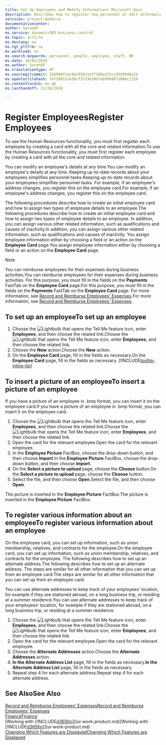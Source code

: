```yaml
---
title: Set Up Employees and Modify Information| Microsoft Docs
description: Describes how to register new personnel or edit information for existing staff.
services: project-madeira
documentationcenter: 
author: SorenGP
ms.service: dynamics365-business-central
ms.topic: article
ms.devlang: na
ms.tgt_pltfrm: na
ms.workload: na
ms.search.keywords: personnel, people, employee, staff, HR
ms.date: 10/01/2018
ms.author: SorenGP
ms.translationtype: HT
ms.sourcegitcommit: 33b900f1ac9e295921e7f3d6ea72cc93939d8a1b
ms.openlocfilehash: 74750011c638cf3733e20d7ab996887108bc2159
ms.contentlocale: en-gb
ms.lasthandoff: 11/26/2018

---
```

# <a name="register-employees"></a><span data-ttu-id="f449c-103">Register Employees</span><span class="sxs-lookup"><span data-stu-id="f449c-103">Register Employees</span></span>
<span data-ttu-id="f449c-104">To use the Human Resources functionality, you must first register each employee by creating a card with all the core and related information.</span><span class="sxs-lookup"><span data-stu-id="f449c-104">To use the Human Resources functionality, you must first register each employee by creating a card with all the core and related information.</span></span>

<span data-ttu-id="f449c-105">You can modify an employee's details at any time.</span><span class="sxs-lookup"><span data-stu-id="f449c-105">You can modify an employee's details at any time.</span></span> <span data-ttu-id="f449c-106">Keeping up-to-date records about your employees simplifies personnel tasks.</span><span class="sxs-lookup"><span data-stu-id="f449c-106">Keeping up-to-date records about your employees simplifies personnel tasks.</span></span> <span data-ttu-id="f449c-107">For example, if an employee's address changes, you register this on the employee card.</span><span class="sxs-lookup"><span data-stu-id="f449c-107">For example, if an employee's address changes, you register this on the employee card.</span></span>

<span data-ttu-id="f449c-108">The following procedures describe how to create an initial employee card and how to assign two types of employee details to an employee.</span><span class="sxs-lookup"><span data-stu-id="f449c-108">The following procedures describe how to create an initial employee card and how to assign two types of employee details to an employee.</span></span> <span data-ttu-id="f449c-109">In addition, you can assign various other related information, such as qualifications and causes of inactivity.</span><span class="sxs-lookup"><span data-stu-id="f449c-109">In addition, you can assign various other related information, such as qualifications and causes of inactivity.</span></span> <span data-ttu-id="f449c-110">You assign employee information either by choosing a field or an action on the **Employee Card** page.</span><span class="sxs-lookup"><span data-stu-id="f449c-110">You assign employee information either by choosing a field or an action on the **Employee Card** page.</span></span>

> [!NOTE]  
> <span data-ttu-id="f449c-111">You can reimburse employees for their expenses during business activities.</span><span class="sxs-lookup"><span data-stu-id="f449c-111">You can reimburse employees for their expenses during business activities.</span></span> <span data-ttu-id="f449c-112">For this purpose, you must fill in the fields on the **Payments** FastTab on the **Employee Card** page.</span><span class="sxs-lookup"><span data-stu-id="f449c-112">For this purpose, you must fill in the fields on the **Payments** FastTab on the **Employee Card** page.</span></span> <span data-ttu-id="f449c-113">For more information, see [Record and Reimburse Employees' Expenses](finance-how-record-reimburse-employee-expenses.md).</span><span class="sxs-lookup"><span data-stu-id="f449c-113">For more information, see [Record and Reimburse Employees' Expenses](finance-how-record-reimburse-employee-expenses.md).</span></span>

## <a name="to-set-up-an-employee"></a><span data-ttu-id="f449c-114">To set up an employee</span><span class="sxs-lookup"><span data-stu-id="f449c-114">To set up an employee</span></span>
1. <span data-ttu-id="f449c-115">Choose the ![Lightbulb that opens the Tell Me feature](media/ui-search/search_small.png "Tell me what you want to do") icon, enter **Employees**, and then choose the related link.</span><span class="sxs-lookup"><span data-stu-id="f449c-115">Choose the ![Lightbulb that opens the Tell Me feature](media/ui-search/search_small.png "Tell me what you want to do") icon, enter **Employees**, and then choose the related link.</span></span>
2. <span data-ttu-id="f449c-116">Choose the **New** action.</span><span class="sxs-lookup"><span data-stu-id="f449c-116">Choose the **New** action.</span></span>
3. <span data-ttu-id="f449c-117">On the **Employee Card** page, fill in the fields as necessary.</span><span class="sxs-lookup"><span data-stu-id="f449c-117">On the **Employee Card** page, fill in the fields as necessary.</span></span> [!INCLUDE[tooltip-inline-tip](includes/tooltip-inline-tip_md.md)]

## <a name="to-insert-a-picture-of-an-employee"></a><span data-ttu-id="f449c-118">To insert a picture of an employee</span><span class="sxs-lookup"><span data-stu-id="f449c-118">To insert a picture of an employee</span></span>
<span data-ttu-id="f449c-119">If you have a picture of an employee in .bmp format, you can insert it on the employee card.</span><span class="sxs-lookup"><span data-stu-id="f449c-119">If you have a picture of an employee in .bmp format, you can insert it on the employee card.</span></span>

1. <span data-ttu-id="f449c-120">Choose the ![Lightbulb that opens the Tell Me feature](media/ui-search/search_small.png "Tell me what you want to do") icon, enter **Employees**, and then choose the related link.</span><span class="sxs-lookup"><span data-stu-id="f449c-120">Choose the ![Lightbulb that opens the Tell Me feature](media/ui-search/search_small.png "Tell me what you want to do") icon, enter **Employees**, and then choose the related link.</span></span>
2. <span data-ttu-id="f449c-121">Open the card for the relevant employee.</span><span class="sxs-lookup"><span data-stu-id="f449c-121">Open the card for the relevant employee.</span></span>
3. <span data-ttu-id="f449c-122">In the **Employee Picture** FactBox, choose the drop-down button, and then choose **Import**.</span><span class="sxs-lookup"><span data-stu-id="f449c-122">In the **Employee Picture** FactBox, choose the drop-down button, and then choose **Import**.</span></span>
4. <span data-ttu-id="f449c-123">On the **Select a picture to upload** page, choose the **Choose** button.</span><span class="sxs-lookup"><span data-stu-id="f449c-123">On the **Select a picture to upload** page, choose the **Choose** button.</span></span>
5. <span data-ttu-id="f449c-124">Select the file, and then choose **Open**.</span><span class="sxs-lookup"><span data-stu-id="f449c-124">Select the file, and then choose **Open**.</span></span>

<span data-ttu-id="f449c-125">The picture is inserted in the **Employee Picture** FactBox.</span><span class="sxs-lookup"><span data-stu-id="f449c-125">The picture is inserted in the **Employee Picture** FactBox.</span></span>

## <a name="to-register-various-information-about-an-employee"></a><span data-ttu-id="f449c-126">To register various information about an employee</span><span class="sxs-lookup"><span data-stu-id="f449c-126">To register various information about an employee</span></span>
<span data-ttu-id="f449c-127">On the employee card, you can set up information, such as union membership, relatives, and contracts for the employee.</span><span class="sxs-lookup"><span data-stu-id="f449c-127">On the employee card, you can set up information, such as union membership, relatives, and contracts for the employee.</span></span> <span data-ttu-id="f449c-128">The following describes how to set up an alternate address.</span><span class="sxs-lookup"><span data-stu-id="f449c-128">The following describes how to set up an alternate address.</span></span> <span data-ttu-id="f449c-129">The steps are similar for all other information that you can set up from an employee card.</span><span class="sxs-lookup"><span data-stu-id="f449c-129">The steps are similar for all other information that you can set up from an employee card.</span></span>

<span data-ttu-id="f449c-130">You can use alternate addresses to keep track of your employees’ location, for example if they are stationed abroad, on a long business trip, or residing at a summer residence.</span><span class="sxs-lookup"><span data-stu-id="f449c-130">You can use alternate addresses to keep track of your employees’ location, for example if they are stationed abroad, on a long business trip, or residing at a summer residence.</span></span>

1. <span data-ttu-id="f449c-131">Choose the ![Lightbulb that opens the Tell Me feature](media/ui-search/search_small.png "Tell me what you want to do") icon, enter **Employees**, and then choose the related link.</span><span class="sxs-lookup"><span data-stu-id="f449c-131">Choose the ![Lightbulb that opens the Tell Me feature](media/ui-search/search_small.png "Tell me what you want to do") icon, enter **Employees**, and then choose the related link.</span></span>
2. <span data-ttu-id="f449c-132">Open the card for the relevant employee.</span><span class="sxs-lookup"><span data-stu-id="f449c-132">Open the card for the relevant employee.</span></span>
3. <span data-ttu-id="f449c-133">Choose the **Alternate Addresses** action.</span><span class="sxs-lookup"><span data-stu-id="f449c-133">Choose the **Alternate Addresses** action.</span></span>
4. <span data-ttu-id="f449c-134">**In the Alternate Address List** page, fill in the fields as necessary.</span><span class="sxs-lookup"><span data-stu-id="f449c-134">**In the Alternate Address List** page, fill in the fields as necessary.</span></span>
5. <span data-ttu-id="f449c-135">Repeat step 4 for each alternate address.</span><span class="sxs-lookup"><span data-stu-id="f449c-135">Repeat step 4 for each alternate address.</span></span>

## <a name="see-also"></a><span data-ttu-id="f449c-136">See Also</span><span class="sxs-lookup"><span data-stu-id="f449c-136">See Also</span></span>
[<span data-ttu-id="f449c-137">Record and Reimburse Employees' Expenses</span><span class="sxs-lookup"><span data-stu-id="f449c-137">Record and Reimburse Employees' Expenses</span></span>](finance-how-record-reimburse-employee-expenses.md)  
[<span data-ttu-id="f449c-138">Finance</span><span class="sxs-lookup"><span data-stu-id="f449c-138">Finance</span></span>](finance.md)  
<span data-ttu-id="f449c-139">[Working with [!INCLUDE[d365fin](includes/d365fin_md.md)]](ui-work-product.md)</span><span class="sxs-lookup"><span data-stu-id="f449c-139">[Working with [!INCLUDE[d365fin](includes/d365fin_md.md)]](ui-work-product.md)</span></span>  
[<span data-ttu-id="f449c-140">Changing Which Features are Displayed</span><span class="sxs-lookup"><span data-stu-id="f449c-140">Changing Which Features are Displayed</span></span>](ui-experiences.md)

